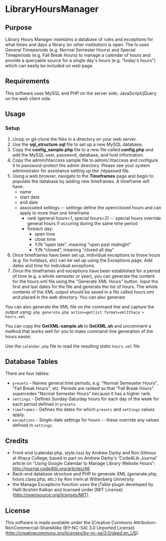 # LibraryHoursManager

## Purpose

Library Hours Manager maintains a database of rules and exceptions for what times and days a library (or other institution) is open. The Is uses General Timeperiods (e.g. Normal Semester Hours) and Special Timeperiods (e.g. Fall Break Hours) to manage a calendar of hours and provide a queryable source for a single day's hours (e.g. "today's hours") which can easily be included on web page. 

## Requirements

This software uses MySQL and PHP on the server side; JavaScript/jQuery on the web client side. 

## Usage 

### Setup

1. Unzip or git-clone the files in a directory on your web server.
2. Use the **sql_structure.sql** file to set up a new MySQL database.
3. Copy the **config_sample.php** file to a new file called **config.php** and add the MySQL user, password, database, and host information. 
4. Copy the admin/htaccess sample file to admin/.htaccess and configure it to password-protect the admin directory. Please see your system administrator for assistance setting up the .htpasswd file.
5. Using a web browser, navigate to the **Timeframes** page and begin to populate the database by adding new timeframes. A timeframe will have:
   * name
   * start date
   * end date
   * associated settings -- settings define the open/closed hours and can apply to more than one timeframe 
     * rank (general hours=1, special hours=2) -- special hours override general hours if occuring during the same time period
     * foreach day:
       * open time
        * close time
         * Y/N "open late", meaning "open past midnight"
          * Y/N "closed", meaning "closed all day"
6. Once timeframes have been set up, individual exceptions to those hours (e.g. for holidays, etc) can be set up using the Exceptions page. Add dates and time for individual exceptions. 
7. Once the timeframes and exceptions have been established for a period of time (e.g. a whole semester or year), you can generate the content for the hours.xml file using the "Generate XML Hours" button. Input the first and last dates for the file and generate the list of hours. The whole contents of the XML output should be saved in a file called hours.xml and placed in the web directory. You can also generate 

You can also generate the XML file on the command line and capture the output using:
`php generate.php action=getlist format=xmlIthaca > hours.xml`

You can copy the **GetXML-sample.sh** to **GetXML.sh** and uncomment a method that works well for you to make command-line generation of the hours easier.

Use the `calendar.php` file to read the resulting static `hours.xml` file.


## Database Tables

There are four tables: 

* `presets` - Names general time periods, e.g. "Normal Semeseter Hours", "Fall Break Hours", etc. Periods are ranked so that "Fall Break Hours" supercedes "Normal Semester Hours" because it has a higher rank.
* `settings` - Defines Sunday-Saturday hours for each day of the week for each period defined in `presets`. 
* `timeframes` - Defines the dates for which `presets` and `settings` values apply.
* `exceptions` - Single-date settings for hours -- these override any values defined in `settings`.

## Credits

* Front-end (calendar.php, style.css) by Andrew Darby and Ron Gilmour at Ithaca College; based in part on Andrew Darby's 'Code4Lib Journal' article on "Using Google Calendar to Manage Library Website Hours": http://journal.code4lib.org/articles/46 
* Back-end database structure and PHP to generate XML (generate.php, hours.class.php, etc.) by Ken Irwin at Wittenberg University
* the Manage Exceptions function uses the jTable plugin developed by Halil Ibrahim Kalkan and licensed under [MIT License] (http://opensource.org/licenses/MIT).

## License

This software is made available under the [Creative Commons Attribution-NonCommercial-ShareAlike (BY-NC-SA) 3.0 Unported License] (http://creativecommons.org/licenses/by-nc-sa/3.0/deed.en_US).